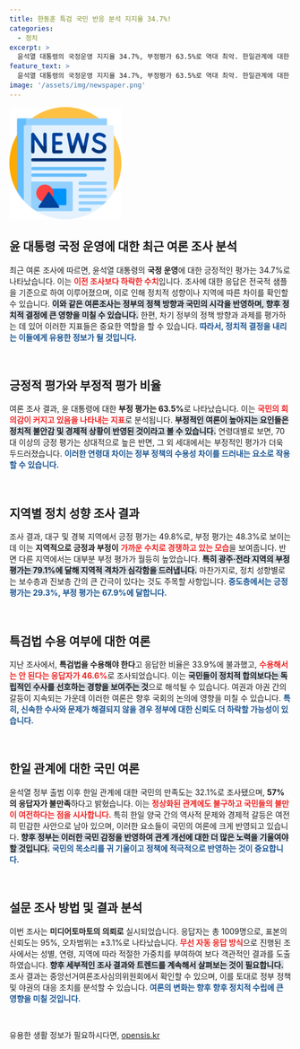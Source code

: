 ```yaml
---
title: 한동훈 특검 국민 반응 분석 지지율 34.7%!
categories:
  - 정치
excerpt: >
  윤석열 대통령의 국정운영 지지율 34.7%, 부정평가 63.5%로 역대 최악. 한일관계에 대한 불만족 응답이 57%에 달하며, 야권의 특검법 수용 반대 의견도 과반. 긴장감 높은 정국 속, 앞으로의 행보가 주목된다!
feature_text: >
  윤석열 대통령의 국정운영 지지율 34.7%, 부정평가 63.5%로 역대 최악. 한일관계에 대한 불만족 응답이 57%에 달하며, 야권의 특검법 수용 반대 의견도 과반. 긴장감 높은 정국 속, 앞으로의 행보가 주목된다!
image: '/assets/img/newspaper.png'
---
```


<p><img src="/assets/img/newspaper.png" alt="kimp 속보" /></p>

<h2 data-ke-size="size26">윤 대통령 국정 운영에 대한 최근 여론 조사 분석</h2>

<p data-ke-size="size16">최근 여론 조사에 따르면, 윤석열 대통령의 <b>국정 운영</b>에 대한 긍정적인 평가는 34.7%로 나타났습니다. 이는 <b><span style="color: #ee2323;">이전 조사보다 하락한 수치</span></b>입니다. 조사에 대한 응답은 전국적 샘플을 기준으로 하여 이루어졌으며, 이로 인해 정치적 성향이나 지역에 따른 차이를 확인할 수 있습니다. <b><span style="background-color: #21538527;">이와 같은 여론조사는 정부의 정책 방향과 국민의 시각을 반영하며, 향후 정치적 결정에 큰 영향을 미칠 수 있습니다.</span></b> 한편, 차기 정부의 정책 방향과 과제를 평가하는 데 있어 이러한 지표들은 중요한 역할을 할 수 있습니다. <b><span style="color: #1a5490;">따라서, 정치적 결정을 내리는 이들에게 유용한 정보가 될 것입니다.</span></b></p>

<p data-ke-size="size16">&nbsp;</p>

<h2 data-ke-size="size26">긍정적 평가와 부정적 평가 비율</h2>

<p data-ke-size="size16">여론 조사 결과, 윤 대통령에 대한 <b>부정 평가는 63.5%</b>로 나타났습니다. 이는 <b><span style="color: #ee2323;">국민의 회의감이 커지고 있음을 나타내는 지표</span></b>로 분석됩니다. <b><span style="background-color: #21538527;">부정적인 여론이 높아지는 요인들은 정치적 불안감 및 경제적 상황이 반영된 것이라고 볼 수 있습니다.</span></b> 연령대별로 보면, 70대 이상의 긍정 평가는 상대적으로 높은 반면, 그 외 세대에서는 부정적인 평가가 더욱 두드러졌습니다. <b><span style="color: #1a5490;">이러한 연령대 차이는 정부 정책의 수용성 차이를 드러내는 요소로 작용할 수 있습니다.</span></b></p>

<p data-ke-size="size16">&nbsp;</p>

<h2 data-ke-size="size26">지역별 정치 성향 조사 결과</h2>

<p data-ke-size="size16">조사 결과, 대구 및 경북 지역에서 긍정 평가는 49.8%로, 부정 평가는 48.3%로 보이는데 이는 <b>지역적으로 긍정과 부정이</b> <b><span style="color: #ee2323;">가까운 수치로 경쟁하고 있는 모습</span></b>을 보여줍니다. 반면 다른 지역에서는 대부분 부정 평가가 월등히 높았습니다. <b><span style="background-color: #21538527;">특히 광주·전라 지역의 부정 평가는 79.1%에 달해 지역적 격차가 심각함을 드러냅니다.</span></b> 마찬가지로, 정치 성향별로는 보수층과 진보층 간의 큰 간극이 있다는 것도 주목할 사항입니다. <b><span style="color: #1a5490;">중도층에서는 긍정 평가는 29.3%, 부정 평가는 67.9%에 달합니다.</span></b></p>

<p data-ke-size="size16">&nbsp;</p>

<h2 data-ke-size="size26">특검법 수용 여부에 대한 여론</h2>

<p data-ke-size="size16">지난 조사에서, <b>특검법을 수용해야 한다</b>고 응답한 비율은 33.9%에 불과했고, <b><span style="color: #ee2323;">수용해서는 안 된다는 응답자가 46.6%</span></b>로 조사되었습니다. 이는 <b><span style="background-color: #21538527;">국민들이 정치적 합의보다는 독립적인 수사를 선호하는 경향을 보여주는 것</span></b>으로 해석될 수 있습니다. 여권과 야권 간의 갈등이 지속되는 가운데 이러한 여론은 향후 국회의 논의에 영향을 미칠 수 있습니다. <b><span style="color: #1a5490;">특히, 신속한 수사와 문제가 해결되지 않을 경우 정부에 대한 신뢰도 더 하락할 가능성이 있습니다.</span></b></p>

<p data-ke-size="size16">&nbsp;</p>

<h2 data-ke-size="size26">한일 관계에 대한 국민 여론</h2>

<p data-ke-size="size16">윤석열 정부 출범 이후 한일 관계에 대한 국민의 만족도는 32.1%로 조사됐으며, <b>57%의 응답자가 불만족</b>하다고 밝혔습니다. 이는 <b><span style="color: #ee2323;">정상화된 관계에도 불구하고 국민들의 불만이 여전하다는 점을 시사합니다.</span></b> 특히 한일 양국 간의 역사적 문제와 경제적 갈등은 여전히 민감한 사안으로 남아 있으며, 이러한 요소들이 국민의 여론에 크게 반영되고 있습니다. <b><span style="background-color: #21538527;">향후 정부는 이러한 국민 감정을 반영하여 관계 개선에 대한 더 많은 노력을 기울여야 할 것입니다.</span></b> <b><span style="color: #1a5490;">국민의 목소리를 귀 기울이고 정책에 적극적으로 반영하는 것이 중요합니다.</span></b></p>

<p data-ke-size="size16">&nbsp;</p>

<h2 data-ke-size="size26">설문 조사 방법 및 결과 분석</h2>

<p data-ke-size="size16">이번 조사는 <b>미디어토마토의 의뢰로</b> 실시되었습니다. 응답자는 총 1009명으로, 표본의 신뢰도는 95%, 오차범위는 ±3.1%로 나타났습니다. <b><span style="color: #ee2323;">무선 자동 응답 방식</span></b>으로 진행된 조사에서는 성별, 연령, 지역에 따라 적절한 가중치를 부여하여 보다 객관적인 결과를 도출하였습니다. <b><span style="background-color: #21538527;">향후 세부적인 조사 결과와 트렌드를 계속해서 살펴보는 것이 필요합니다.</span></b> 조사 결과는 중앙선거여론조사심의위원회에서 확인할 수 있으며, 이를 토대로 정부 정책 및 야권의 대응 조치를 분석할 수 있습니다. <b><span style="color: #1a5490;">여론의 변화는 향후 향후 정치적 수립에 큰 영향을 미칠 것입니다.</span></b></p>

<p data-ke-size="size16">&nbsp;</p>
유용한 생활 정보가 필요하시다면, <a href="https://opensis.kr" rel="dofollow">opensis.kr</a>


